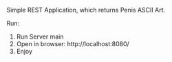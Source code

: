 Simple REST Application, which returns Penis ASCII Art. 

Run:
1. Run Server main
2. Open in browser: http://localhost:8080/
3. Enjoy
